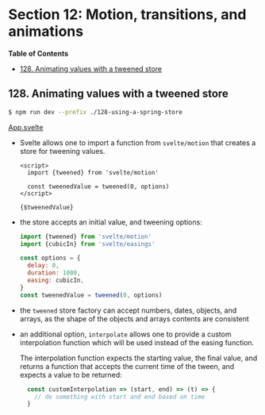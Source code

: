 # Section 12: Motion, transitions, and animations


<!-- START doctoc generated TOC please keep comment here to allow auto update -->
<!-- DON'T EDIT THIS SECTION, INSTEAD RE-RUN doctoc TO UPDATE -->
**Table of Contents**

- [128. Animating values with a tweened store](#128-animating-values-with-a-tweened-store)

<!-- END doctoc generated TOC please keep comment here to allow auto update -->

## 128. Animating values with a tweened store

```bash
$ npm run dev --prefix ./128-using-a-spring-store
```

[App.svelte](./128-using-a-spring-store/src/App.svelte)

- Svelte allows one to import a function from `svelte/motion` that creates a
    store for tweening values.

    ```svelte
    <script>
      import {tweened} from 'svelte/motion'

      const tweenedValue = tweened(0, options)
    </script>

    {$tweenedValue}
    ```
- the store accepts an initial value, and tweening options:

    ```javascript
    import {tweened} from 'svelte/motion'
    import {cubicIn} from 'svelte/easings'

    const options = {
      delay: 0,
      duration: 1000,
      easing: cubicIn,
    }
    const tweenedValue = tweened(0, options)
    ```
- the `tweened` store factory can accept numbers, dates, objects, and arrays, as
    the shape of the objects and arrays contents are consistent
- an additional option, `interpolate` allows one to provide a custom
    interpolation function which will be used instead of the easing function.

    The interpolation function expects the starting value, the final value, and
    returns a function that accepts the current time of the tween, and expects a
    value to be returned:

    ```javascript
      const customInterpolation => (start, end) => (t) => {
        // do something with start and end based on time
      }
    ```
